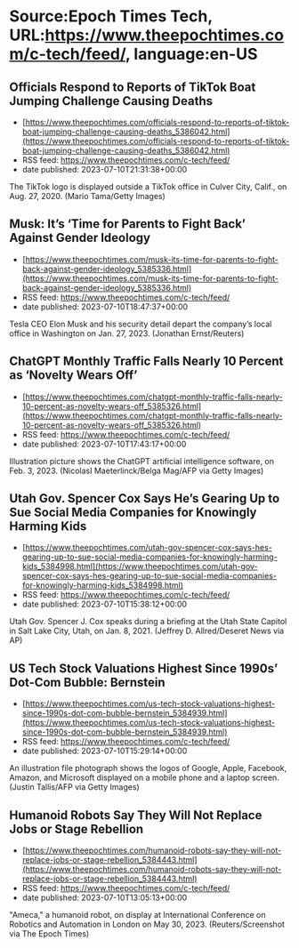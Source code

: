 # Source:Epoch Times Tech, URL:https://www.theepochtimes.com/c-tech/feed/, language:en-US

## Officials Respond to Reports of TikTok Boat Jumping Challenge Causing Deaths
 - [https://www.theepochtimes.com/officials-respond-to-reports-of-tiktok-boat-jumping-challenge-causing-deaths_5386042.html](https://www.theepochtimes.com/officials-respond-to-reports-of-tiktok-boat-jumping-challenge-causing-deaths_5386042.html)
 - RSS feed: https://www.theepochtimes.com/c-tech/feed/
 - date published: 2023-07-10T21:31:38+00:00

The TikTok logo is displayed outside a TikTok office in Culver City, Calif., on Aug. 27, 2020. (Mario Tama/Getty Images)

## Musk: It’s ‘Time for Parents to Fight Back’ Against Gender Ideology
 - [https://www.theepochtimes.com/musk-its-time-for-parents-to-fight-back-against-gender-ideology_5385336.html](https://www.theepochtimes.com/musk-its-time-for-parents-to-fight-back-against-gender-ideology_5385336.html)
 - RSS feed: https://www.theepochtimes.com/c-tech/feed/
 - date published: 2023-07-10T18:47:37+00:00

Tesla CEO Elon Musk and his security detail depart the company’s local office in Washington on Jan. 27, 2023. (Jonathan Ernst/Reuters)

## ChatGPT Monthly Traffic Falls Nearly 10 Percent as ‘Novelty Wears Off’
 - [https://www.theepochtimes.com/chatgpt-monthly-traffic-falls-nearly-10-percent-as-novelty-wears-off_5385326.html](https://www.theepochtimes.com/chatgpt-monthly-traffic-falls-nearly-10-percent-as-novelty-wears-off_5385326.html)
 - RSS feed: https://www.theepochtimes.com/c-tech/feed/
 - date published: 2023-07-10T17:43:17+00:00

Illustration picture shows the ChatGPT artificial intelligence software, on Feb. 3, 2023. (NicolasI Maeterlinck/Belga Mag/AFP via Getty Images)

## Utah Gov. Spencer Cox Says He’s Gearing Up to Sue Social Media Companies for Knowingly Harming Kids
 - [https://www.theepochtimes.com/utah-gov-spencer-cox-says-hes-gearing-up-to-sue-social-media-companies-for-knowingly-harming-kids_5384998.html](https://www.theepochtimes.com/utah-gov-spencer-cox-says-hes-gearing-up-to-sue-social-media-companies-for-knowingly-harming-kids_5384998.html)
 - RSS feed: https://www.theepochtimes.com/c-tech/feed/
 - date published: 2023-07-10T15:38:12+00:00

Utah Gov. Spencer J. Cox speaks during a briefing at the Utah State Capitol in Salt Lake City, Utah, on Jan. 8, 2021. (Jeffrey D. Allred/Deseret News via AP)

## US Tech Stock Valuations Highest Since 1990s’ Dot-Com Bubble: Bernstein
 - [https://www.theepochtimes.com/us-tech-stock-valuations-highest-since-1990s-dot-com-bubble-bernstein_5384939.html](https://www.theepochtimes.com/us-tech-stock-valuations-highest-since-1990s-dot-com-bubble-bernstein_5384939.html)
 - RSS feed: https://www.theepochtimes.com/c-tech/feed/
 - date published: 2023-07-10T15:29:14+00:00

An illustration file photograph shows the logos of Google, Apple, Facebook, Amazon, and Microsoft displayed on a mobile phone and a laptop screen. (Justin Tallis/AFP via Getty Images)

## Humanoid Robots Say They Will Not Replace Jobs or Stage Rebellion
 - [https://www.theepochtimes.com/humanoid-robots-say-they-will-not-replace-jobs-or-stage-rebellion_5384443.html](https://www.theepochtimes.com/humanoid-robots-say-they-will-not-replace-jobs-or-stage-rebellion_5384443.html)
 - RSS feed: https://www.theepochtimes.com/c-tech/feed/
 - date published: 2023-07-10T13:05:13+00:00

"Ameca," a humanoid robot, on display at International Conference on Robotics and Automation in London on May 30, 2023. (Reuters/Screenshot via The Epoch Times)

